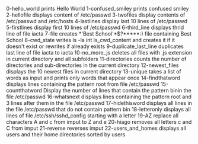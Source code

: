0-hello_world prints Hello World
1-confused_smiley prints confused smiley
2-hellofile displays content of /etc/passwd
3-twofiles display contents of /etc/passwd and /etc/hosts
4-lastlines display last 10 lines of /etc/passwd
5-firstlines display first 10 lines of /etc/passwd
6-third_line displays thrid line of file iacta
7-file creates \*\'Best School\'\*$\?\*\*\*\*\*:) file containing Best School
8-cwd_state writes ls -la int ls_cwd_content and creates it if it doesn't exist or rewrites if already exists
9-duplicate_last_line duplicates last line of file iacta to iacta
10-no_more_js deletes all files with .js extension in current directory and all subfolders
11-directories counts the number of directories and sub-directories in the current directory
12-newest_files displays the 10 newest files in current directory
13-unique takes a list of words as input and prints only words that appear once
14-findthatword displays lines containing the pattern root from file /etc/passwd 
15-countthatword Display the number of lines that contain the pattern binin the file /etc/passwd
16-whatsnext displays lines containing the pattern root and 3 lines after them in the file /etc/passwd
17-hidethisword displays all lines in the file /etc/passwd that do not contain pattern bin
18-letteronly displays all lines of file /etc/ssh/sshd_config starting with a letter
19-AZ replace all characters A and c from imput to Z and e
20-hiago removes all letters c and C from imput
21-reverse reverses imput
22-users_and_homes displays all users and their home directories sorted by users
